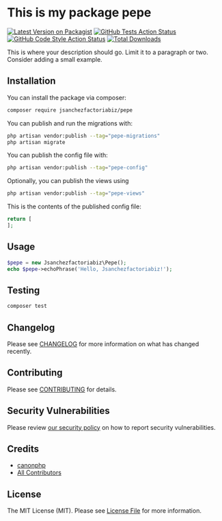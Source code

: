 # This is my package pepe

[![Latest Version on Packagist](https://img.shields.io/packagist/v/jsanchezfactoriabiz/pepe.svg?style=flat-square)](https://packagist.org/packages/jsanchezfactoriabiz/pepe)
[![GitHub Tests Action Status](https://img.shields.io/github/actions/workflow/status/jsanchezfactoriabiz/pepe/run-tests.yml?branch=main&label=tests&style=flat-square)](https://github.com/jsanchezfactoriabiz/pepe/actions?query=workflow%3Arun-tests+branch%3Amain)
[![GitHub Code Style Action Status](https://img.shields.io/github/actions/workflow/status/jsanchezfactoriabiz/pepe/fix-php-code-styling.yml?branch=main&label=code%20style&style=flat-square)](https://github.com/jsanchezfactoriabiz/pepe/actions?query=workflow%3A"Fix+PHP+code+styling"+branch%3Amain)
[![Total Downloads](https://img.shields.io/packagist/dt/jsanchezfactoriabiz/pepe.svg?style=flat-square)](https://packagist.org/packages/jsanchezfactoriabiz/pepe)



This is where your description should go. Limit it to a paragraph or two. Consider adding a small example.

## Installation

You can install the package via composer:

```bash
composer require jsanchezfactoriabiz/pepe
```

You can publish and run the migrations with:

```bash
php artisan vendor:publish --tag="pepe-migrations"
php artisan migrate
```

You can publish the config file with:

```bash
php artisan vendor:publish --tag="pepe-config"
```

Optionally, you can publish the views using

```bash
php artisan vendor:publish --tag="pepe-views"
```

This is the contents of the published config file:

```php
return [
];
```

## Usage

```php
$pepe = new Jsanchezfactoriabiz\Pepe();
echo $pepe->echoPhrase('Hello, Jsanchezfactoriabiz!');
```

## Testing

```bash
composer test
```

## Changelog

Please see [CHANGELOG](CHANGELOG.md) for more information on what has changed recently.

## Contributing

Please see [CONTRIBUTING](.github/CONTRIBUTING.md) for details.

## Security Vulnerabilities

Please review [our security policy](../../security/policy) on how to report security vulnerabilities.

## Credits

- [canonphp](https://github.com/jsanchezfactoriabiz)
- [All Contributors](../../contributors)

## License

The MIT License (MIT). Please see [License File](LICENSE.md) for more information.
